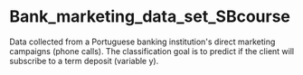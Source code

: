 # Bank_marketing_data_set_SBcourse
Data collected from a Portuguese banking institution's direct marketing campaigns (phone calls). The classification goal is to predict if the client will subscribe to a term deposit (variable y).
